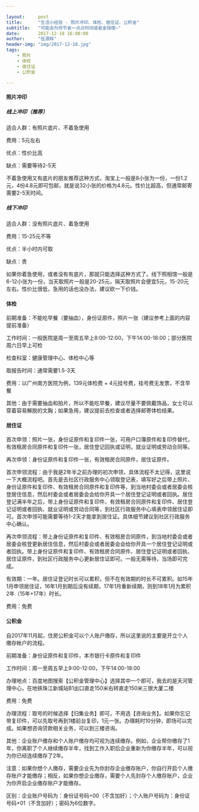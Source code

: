 ```yaml
---

layout:     post
title:      "生活小经验 - 照片冲印、体检、居住证、公积金"
subtitle:   "可能会为你节省一点点时间或者金钱哦~"
date:       2017-12-18 16:00:00
author:     "伍源辉"
header-img: "img/2017-12-18.jpg"
tags:
    - 照片
    - 体检
    - 居住证
    - 公积金

---
```


#### 照片冲印

##### 线上冲印（推荐）

适合人群：有照片底片、不着急使用

费用：5元左右

优点：性价比高

缺点：需要等待2-5天

不着急使用又有底片的朋友推荐这种方式，淘宝上一般是8小张为一份，一份1.2元，4份4.8元即可包邮，就是说32小张的价格为4.8元。性价比超高，但通常邮寄需要2-5天时间。


##### 线下冲印

适合人群：没有照片底片、着急使用

费用：15-25元不等

优点：半小时内可取

缺点：贵

如果你着急使用，或者没有有底片，那就只能选择这种方式了。线下照相馆一般是6-12小张为一份，当天取照片一般是20-25元，隔天取照片会便宜5元，15-20元左右。性价比很低，急用的话也没办法，建议砍一下价钱。


#### 体检

前期准备：不能吃早餐（要抽血），身份证原件，照片一张（建议参考上面的内容提前准备）

工作时间：一般医院是周一至周五早上8:00-12:00，下午14:00-18:00；部分医院周六日早上可检

检查科室：健康管理中心、体检中心等

取报告时间：通常需要1.5-3天

费用：以广州南方医院为例，139元体检费 + 4元挂号费，挂号费无发票，不含早餐

其他：由于需要抽血和拍片，所以不能吃早餐，建议尽量不要佩戴饰品，女士可以穿着容易解脱的文胸；如果急用，建议提前去检查或者选择邮寄体检结果。


#### 居住证

首次申领：照片一张，身份证原件和复印件一张，可用户口簿原件和复印件替代，有效租房合同原件和复印件一张，居住登记回执或证明，就业证明或劳动合同等。

再次申领：身份证原件和复印件一张，有效租房合同原件，居住证原件。

首次申领流程：由于我是2年半之前办理的初次申领，具体流程不太记得，这里说一下大概流程吧。首先是去社区行政服务中心领取登记表，填写好之后带上照片、身份证原件和复印件、有效租房合同原件和复印件等，到当地村委会或者居委会核登居住信息，然后村委会或者居委会会给你开具一个居住登记证明或者回执。居住登记满半年之后，带上身份证原件和复印件、有效租房合同原件和复印件、居住登记证明或者回执、就业证明或劳动合同等，到社区行政服务中心填表申领居住证即可。首次申领可能需要等待1-2天才能拿到居住证。具体细节建议到社区行政服务中心确认。

再次申领流程：带上身份证原件和复印件、有效租房合同原件，到当地村委会或者居委会核登更新居住信息，然后村委会或者居委会会给你开具一个居住登记证明或者回执。带上身份证原件和复印件、有效租房合同原件、居住登记证明或者回执、居住证原件，到社区行政服务中心更新居住证即可。一般无需等待，当场即可完成。

有效期：一年。居住证登记时长可以累积，但不在有效期的时长不可累积。如15年1月申领居住证，16年1月到期后没有续期，17年1月重新续期，则到18年1月为累积2年（15年+17年）时长。

费用：免费


#### 公积金

自2017年11月起，住房公积金可以个人账户缴存，所以这里说的主要是开立个人缴存帐户的流程。

前期准备：身份证原件和复印件，本市银行卡原件和复印件

工作时间：周一至周五早上9:00-12:00，下午14:00-18:00

办理地点：百度地图搜索【公积金管理中心】选择其中一个即可，我去的是天河管理中心，在地铁珠江新城站B1出口直走150米右转直走150米三银大厦二楼

费用：免费

办理流程：取号的时候选择【归集业务】即可，不用选【咨询业务】。如果你忘记带复印件，可以先取号再到1楼前台复印，1元一张。办理耗时10分钟，即场可以完成。如果想咨询贷款相关业务，可以到三楼咨询。

其他：企业账户缴存和个人账户缴存均可视为连续缴存。例如，企业帮你缴存了1年，你离职了个人继续缴存半年，找到工作入职后企业重新为你缴存半年，可以视为你已经连续缴存了2年。

注意：如果你想个人缴存，需要企业先为你封存企业缴存账户，你自行开启个人缴存账户才能缴存；相反，如果你想企业缴存，需要个人先封存个人缴存账户，企业为你开启企业缴存账户才能缴存。

区别：企业账户号码为：身份证号码+00（不含加好）；个人账户号码为：身份证号码+01（不含加好）；密码为6位数字。